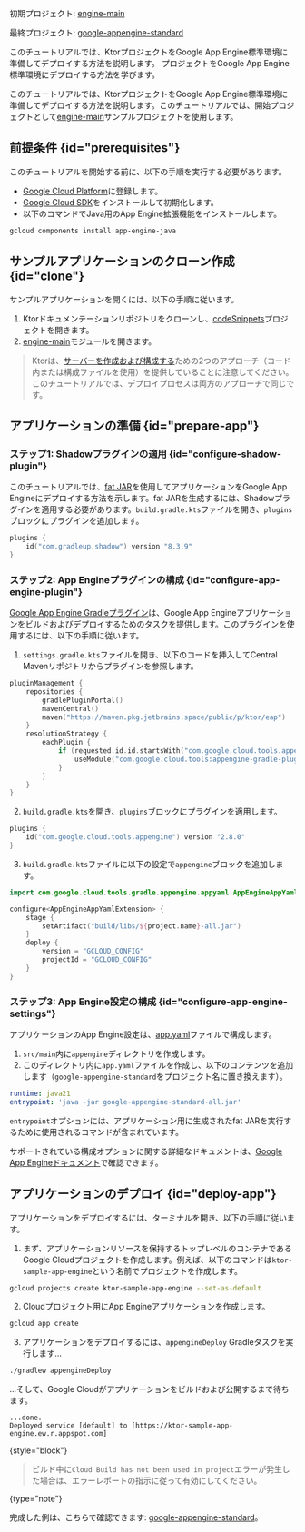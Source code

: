 [//]: # (title: Google App Engine)

<show-structure for="chapter" depth="2"/>

<tldr>
<p>
<control>初期プロジェクト</control>: <a href="https://github.com/ktorio/ktor-documentation/tree/%ktor_version%/codeSnippets/snippets/engine-main">engine-main</a>
</p>
<p>
<control>最終プロジェクト</control>: <a href="https://github.com/ktorio/ktor-documentation/tree/%ktor_version%/codeSnippets/snippets/google-appengine-standard">google-appengine-standard</a>
</p>
</tldr>

<web-summary>
このチュートリアルでは、KtorプロジェクトをGoogle App Engine標準環境に準備してデプロイする方法を説明します。
</web-summary>

<link-summary>
プロジェクトをGoogle App Engine標準環境にデプロイする方法を学びます。
</link-summary>

このチュートリアルでは、KtorプロジェクトをGoogle App Engine標準環境に準備してデプロイする方法を説明します。このチュートリアルでは、開始プロジェクトとして[engine-main](https://github.com/ktorio/ktor-documentation/tree/%ktor_version%/codeSnippets/snippets/engine-main)サンプルプロジェクトを使用します。

## 前提条件 {id="prerequisites"}
このチュートリアルを開始する前に、以下の手順を実行する必要があります。
*   [Google Cloud Platform](https://console.cloud.google.com/)に登録します。
*   [Google Cloud SDK](https://cloud.google.com/sdk/docs/install)をインストールして初期化します。
*   以下のコマンドでJava用のApp Engine拡張機能をインストールします。
   ```Bash
   gcloud components install app-engine-java
   ```

## サンプルアプリケーションのクローン作成 {id="clone"}
サンプルアプリケーションを開くには、以下の手順に従います。
1.  Ktorドキュメンテーションリポジトリをクローンし、[codeSnippets](https://github.com/ktorio/ktor-documentation/tree/%ktor_version%/codeSnippets)プロジェクトを開きます。
2.  [engine-main](https://github.com/ktorio/ktor-documentation/tree/%ktor_version%/codeSnippets/snippets/engine-main)モジュールを開きます。
   > Ktorは、[サーバーを作成および構成する](server-create-and-configure.topic)ための2つのアプローチ（コード内または構成ファイルを使用）を提供していることに注意してください。このチュートリアルでは、デプロイプロセスは両方のアプローチで同じです。

## アプリケーションの準備 {id="prepare-app"}
### ステップ1: Shadowプラグインの適用 {id="configure-shadow-plugin"}
このチュートリアルでは、[fat JAR](server-fatjar.md)を使用してアプリケーションをGoogle App Engineにデプロイする方法を示します。fat JARを生成するには、Shadowプラグインを適用する必要があります。`build.gradle.kts`ファイルを開き、`plugins`ブロックにプラグインを追加します。
```kotlin
plugins {
    id("com.gradleup.shadow") version "8.3.9"
}
```

### ステップ2: App Engineプラグインの構成 {id="configure-app-engine-plugin"}
[Google App Engine Gradleプラグイン](https://github.com/GoogleCloudPlatform/app-gradle-plugin)は、Google App Engineアプリケーションをビルドおよびデプロイするためのタスクを提供します。このプラグインを使用するには、以下の手順に従います。

1.  `settings.gradle.kts`ファイルを開き、以下のコードを挿入してCentral Mavenリポジトリからプラグインを参照します。
   ```kotlin
   pluginManagement {
       repositories {
           gradlePluginPortal()
           mavenCentral()
           maven("https://maven.pkg.jetbrains.space/public/p/ktor/eap")
       }
       resolutionStrategy {
           eachPlugin {
               if (requested.id.id.startsWith("com.google.cloud.tools.appengine")) {
                   useModule("com.google.cloud.tools:appengine-gradle-plugin:${requested.version}")
               }
           }
       }
   }
   ```

2.  `build.gradle.kts`を開き、`plugins`ブロックにプラグインを適用します。
   ```kotlin
   plugins {
       id("com.google.cloud.tools.appengine") version "2.8.0"
   }
   ```

3.  `build.gradle.kts`ファイルに以下の設定で`appengine`ブロックを追加します。
   ```kotlin
   import com.google.cloud.tools.gradle.appengine.appyaml.AppEngineAppYamlExtension
   
   configure<AppEngineAppYamlExtension> {
       stage {
           setArtifact("build/libs/${project.name}-all.jar")
       }
       deploy {
           version = "GCLOUD_CONFIG"
           projectId = "GCLOUD_CONFIG"
       }
   }
   ```

### ステップ3: App Engine設定の構成 {id="configure-app-engine-settings"}
アプリケーションのApp Engine設定は、[app.yaml](https://cloud.google.com/appengine/docs/standard/python/config/appref)ファイルで構成します。
1.  `src/main`内に`appengine`ディレクトリを作成します。
2.  このディレクトリ内に`app.yaml`ファイルを作成し、以下のコンテンツを追加します（`google-appengine-standard`をプロジェクト名に置き換えます）。
   ```yaml
   runtime: java21
   entrypoint: 'java -jar google-appengine-standard-all.jar'
   
   ```
   
   `entrypoint`オプションには、アプリケーション用に生成されたfat JARを実行するために使用されるコマンドが含まれています。

   サポートされている構成オプションに関する詳細なドキュメントは、[Google App Engineドキュメント](https://cloud.google.com/appengine/docs/standard/reference/app-yaml?tab=java)で確認できます。

## アプリケーションのデプロイ {id="deploy-app"}

アプリケーションをデプロイするには、ターミナルを開き、以下の手順に従います。

1.  まず、アプリケーションリソースを保持するトップレベルのコンテナであるGoogle Cloudプロジェクトを作成します。例えば、以下のコマンドは`ktor-sample-app-engine`という名前でプロジェクトを作成します。
   ```Bash
   gcloud projects create ktor-sample-app-engine --set-as-default
   ```
   
2.  Cloudプロジェクト用にApp Engineアプリケーションを作成します。
   ```Bash
   gcloud app create
   ```

3.  アプリケーションをデプロイするには、`appengineDeploy` Gradleタスクを実行します...
   ```Bash
   ./gradlew appengineDeploy
   ```
   ...そして、Google Cloudがアプリケーションをビルドおよび公開するまで待ちます。
   ```
   ...done.
   Deployed service [default] to [https://ktor-sample-app-engine.ew.r.appspot.com]
   ```
   {style="block"}
   > ビルド中に`Cloud Build has not been used in project`エラーが発生した場合は、エラーレポートの指示に従って有効にしてください。
   >
   {type="note"}

完成した例は、こちらで確認できます: [google-appengine-standard](https://github.com/ktorio/ktor-documentation/tree/%ktor_version%/codeSnippets/snippets/google-appengine-standard)。